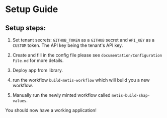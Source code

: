 # Setup Guide

## Setup steps:

1. Set tenant secrets: `GITHUB_TOKEN` as a `GITHUB` secret and `API_KEY` as a `CUSTOM` token. The API key being the tenant's API key.

2. Create and fill in the config file please see `documentation/Configuration File.md` for more details.

3. Deploy app from library.

4. run the workflow `build-metis-workflow` which will build you a new workflow.

5. Manually run the newly minted workflow called `metis-build-shap-values`.

You should now have a working application!
